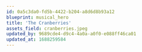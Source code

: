 ```yaml
---
id: 0a5c3da0-fd5b-4422-b204-a8d6d8b93a12
blueprint: musical_hero
title: 'The Cranberries'
assets_field: cranberries.jpeg
updated_by: 9689cde4-d9c4-4a0a-a0f0-e088ff46ca01
updated_at: 1688259584
---
```

